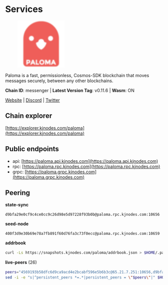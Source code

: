 # Services

<figure><img src="https://raw.githubusercontent.com/kj89/cosmos-images/main/logos/paloma.png" width="150" alt=""><figcaption></figcaption></figure>

Paloma is a fast, permissionless, Cosmos-SDK blockchain that  moves messages securely, between any other blockchains.

**Chain ID**: messenger | **Latest Version Tag**: v0.11.6 | **Wasm**: ON

[Website](https://www.palomachain.com) | [Discord](https://discord.gg/tKVFpfdSw4) | [Twitter](https://twitter.com/paloma_chain)




## Chain explorer
[https://explorer.kjnodes.com/paloma](https://explorer.kjnodes.com/paloma)

## Public endpoints

* api: [https://paloma.api.kjnodes.com](https://paloma.api.kjnodes.com)
* rpc: [https://paloma.rpc.kjnodes.com](https://paloma.rpc.kjnodes.com)
* grpc: [https://paloma.grpc.kjnodes.com](https://paloma.grpc.kjnodes.com)

## Peering

**state-sync**

```text
d9bfa29e0cf9c4ce0cc9c26d98e5d97228f93b0b@paloma.rpc.kjnodes.com:10656
```

**seed-node**

```text
400f3d9e30b69e78a7fb891f60d76fa3c73f0ecc@paloma.rpc.kjnodes.com:10659
```

**addrbook**
```bash
curl -Ls https://snapshots.kjnodes.com/paloma/addrbook.json > $HOME/.paloma/config/addrbook.json
```

**live-peers** (26)
```bash
peers="4569193b58dfc6d9ca9acd4e2bcabf596e5b6b3c@65.21.7.251:10656,d9bfa29e0cf9c4ce0cc9c26d98e5d97228f93b0b@65.109.88.38:10656,317141e329bc214a76ba92201f6818574ebe5323@135.181.114.98:36656,874ccf9df2e4c678a18a1fb45a1d3bb703f87fa0@65.109.172.249:26656,31177b544fcf1cae76e3560812f4f901cab27126@65.109.61.175:26656,dfa0d66a3713bf6b49bc509a2a4fc75bee042a30@23.88.77.188:20009,99c890c97afc8abfdfeff662d539af5c504a0baf@88.99.67.234:26656,810bea15ec11d510dd33170851ee2ab74c48b6de@81.0.221.57:26656,22e7a98b54070bee0f504305d9ed0fb7a2b24ab6@34.221.60.207:26656,471a09da6fafb67bff3aa1f01e00fd1830e53262@136.243.94.138:26656,15f4b11b50810b5046679a12b494e42a2c9034fd@65.109.30.12:26656,16f0d09580054101394ea08bbb48b1ad5bb91a27@95.214.52.144:10656,41a47bae18f81c1f626e4b238221b77e274424d7@144.126.158.0:26656,2c6772b11c1f9eff2a923eb2bf808543cdd501c5@79.143.179.196:26656,a9a0a77dfd05b42b14461c57e8a1f252c7deeef3@198.244.228.162:54056,124cbe860f1eaa8084444587928db17c78ebd8f3@149.90.94.145:26658,7eae755c119f538e0dc99f3c37289de628bc9526@209.182.239.169:26656,5321570794c61a8285505812cb7ebd6308a86583@65.109.113.253:26656,98b54cd6696e616fe966008ebf2bac409e3e0773@65.108.194.44:26656,ef1cd7da8319351b51ec930924929d03a5b76dc3@65.108.225.57:26656,8ed8cddfac504d986a2c6545def0e57b2c6aa5db@65.109.106.172:38656,8af8dfa817359036f55f6793b0ed4bcce8884027@85.14.245.70:26656,b92c94f00b46500a5ff8920acd438c0873c2f9da@50.116.13.101:26656,19165f3248f358ded53c3f51cf97a22123560b86@65.109.69.154:38656,cb8a1e9e12ac06dbd565311137f6c93d66fd96f8@104.167.221.18:26656,7e93f6409ade895fe301b502d6fb9dfb96343a34@135.125.5.34:54056"
sed -i -e "s|^persistent_peers *=.*|persistent_peers = \"$peers\"|" $HOME/.paloma/config/config.toml
```
